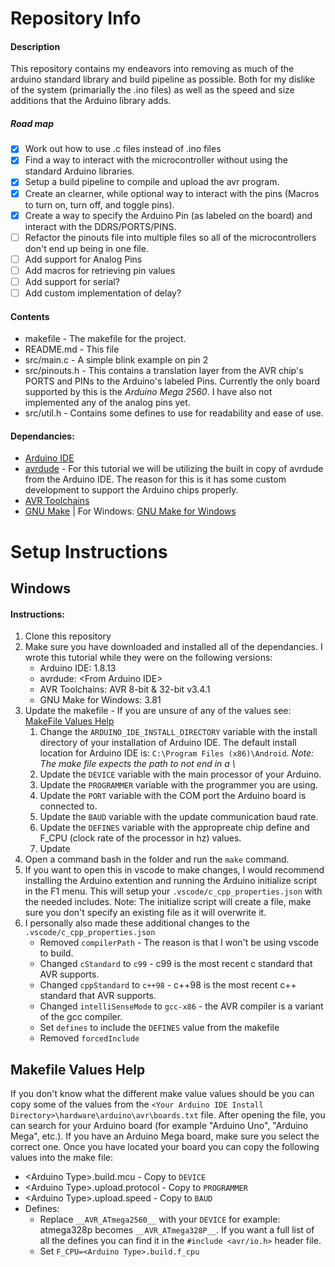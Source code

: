 # Repository Info
#### Description
This repository contains my endeavors into removing as much of the arduino standard library and build pipeline as possible. Both for my dislike of the system (primarially the .ino files) as well as the speed and size additions that the Arduino library adds.

##### Road map
- [x] Work out how to use .c files instead of .ino files
- [x] Find a way to interact with the microcontroller without using the standard Arduino libraries.
- [x] Setup a build pipeline to compile and upload the avr program.
- [x] Create an clearner, while optional way to interact with the pins (Macros to turn on, turn off, and toggle pins).
- [x] Create a way to specify the Arduino Pin (as labeled on the board) and interact with the DDRS/PORTS/PINS.
- [ ] Refactor the pinouts file into multiple files so all of the microcontrollers don't end up being in one file.
- [ ] Add support for Analog Pins
- [ ] Add macros for retrieving pin values
- [ ] Add support for serial?
- [ ] Add custom implementation of delay?

#### Contents
* makefile - The makefile for the project.
* README.md - This file
* src/main.c - A simple blink example on pin 2
* src/pinouts.h - This contains a translation layer from the AVR chip's PORTS and PINs to the Arduino's labeled Pins. Currently the only board supported by this is the *Arduino Mega 2560*. I have also not implemented any of the analog pins yet. 
* src/util.h - Contains some defines to use for readability and ease of use.

#### Dependancies:
* [Arduino IDE](https://www.arduino.cc/en/software)
* [avrdude](https://www.nongnu.org/avrdude/) - For this tutorial we will be utilizing the built in copy of avrdude from the Arduino IDE. The reason for this is it has some custom development to support the Arduino chips properly.
* [AVR Toolchains](https://www.microchip.com/en-us/development-tools-tools-and-software/avr-and-sam-downloads-archive#AVR%20and%20ARM%20Toolchains)
* [GNU Make](https://www.gnu.org/software/make/) | For Windows: [GNU Make for Windows](http://gnuwin32.sourceforge.net/packages/make.htm)

# Setup Instructions
## Windows
#### Instructions:
1. Clone this repository 
2. Make sure you have downloaded and installed all of the dependancies. I wrote this tutorial while they were on the following versions:
    * Arduino IDE: 1.8.13
    * avrdude: &lt;From Arduino IDE&gt;
    * AVR Toolchains: AVR 8-bit & 32-bit v3.4.1
    * GNU Make for Windows: 3.81
3. Update the makefile - If you are unsure of any of the values see: [MakeFile Values Help](#makefile-values-help)
    1. Change the `ARDUINO_IDE_INSTALL_DIRECTORY` variable with the install directory of your installation of Arduino IDE. 
    The default install location for Arduino IDE is: `C:\Program Files (x86)\Android`. 
    *Note: The make file expects the path to not end in a \\*
    2. Update the `DEVICE` variable with the main processor of your Arduino.
    3. Update the `PROGRAMMER` variable with the programmer you are using.
    4. Update the `PORT` variable with the COM port the Arduino board is connected to.
    5. Update the `BAUD` variable with the update communication baud rate.
    6. Update the `DEFINES` variable with the appropreate chip define and F_CPU (clock rate of the processor in hz) values.
    7. Update
4. Open a command bash in the folder and run the `make` command.
5. If you want to open this in vscode to make changes, I would recommend installing the Arduino extention and running the Arduino initialize script in the F1 menu. This will setup your `.vscode/c_cpp_properties.json` with the needed includes.
Note: The initialize script will create a file, make sure you don't specify an existing file as it will overwrite it.
6. I personally also made these additional changes to the `.vscode/c_cpp_properties.json`
    * Removed `compilerPath` - The reason is that I won't be using vscode to build.
    * Changed `cStandard` to `c99` - c99 is the most recent c standard that AVR supports.
    * Changed `cppStandard` to `c++98` - c++98 is the most recent c++ standard that AVR supports.
    * Changed `intelliSenseMode` to `gcc-x86` - the AVR compiler is a variant of the gcc compiler.
    * Set `defines` to include the `DEFINES` value from the makefile
    * Removed `forcedInclude`

## Makefile Values Help
If you don't know what the different make value values should be you can copy some of the values from the `<Your Arduino IDE Install Directory>\hardware\arduino\avr\boards.txt` file.
After opening the file, you can search for your Arduino board (for example "Arduino Uno", "Arduino Mega", etc.). If you have an Arduino Mega board, make sure you select the correct one.
Once you have located your board you can copy the following values into the make file:
* &lt;Arduino Type&gt;.build.mcu - Copy to `DEVICE`
* &lt;Arduino Type&gt;.upload.protocol - Copy to `PROGRAMMER`
* &lt;Arduino Type&gt;.upload.speed - Copy to `BAUD`
* Defines:
    * Replace `__AVR_ATmega2560__` with your `DEVICE` for example: atmega328p becomes `__AVR_ATmega328P__`. 
    If you want a full list of all the defines you can find it in the `#include <avr/io.h>` header file.
    * Set `F_CPU=<Arduino Type>.build.f_cpu `